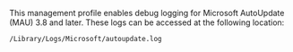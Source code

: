 This management profile enables debug logging for Microsoft AutoUpdate (MAU) 3.8 and later. These logs can be accessed at the following location:

`/Library/Logs/Microsoft/autoupdate.log`

